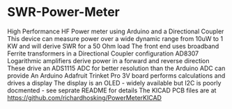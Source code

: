 # SWR-Power-Meter
High Performance HF Power meter using Arduino and a Directional Coupler
This device can measure power over a wide dynamic range from 10uW to 1 KW and will derive SWR for a 50 Ohm load 
The front end uses broadband Ferrite transformers in a Directional Coupler configuration 
AD8307 Logarithmic amplifiers derive power in a forward and reverse direction 
These drive an ADS1115 ADC for better resolution than the Arduino ADC can provide 
An Arduino Adafruit Trinket Pro 3V board performs calculations and drives a display
The display is an OLED - widely available but I2C is poorly docmented - see seprate README for details 
The KICAD PCB files are at https://github.com/richardhosking/PowerMeterKICAD
